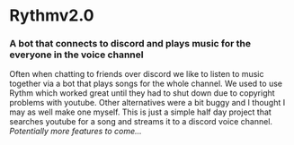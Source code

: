 # Rythmv2.0
### A bot that connects to discord and plays music for the everyone in the voice channel

Often when chatting to friends over discord we like to listen to music together via a bot that plays songs for the whole channel. We used to use Rythm which worked great until they had to shut down due to copyright problems with youtube. Other alternatives were a bit buggy and I thought I may as well make one myself.
This is just a simple half day project that searches youtube for a song and streams it to a discord voice channel. 
*Potentially more features to come...*
